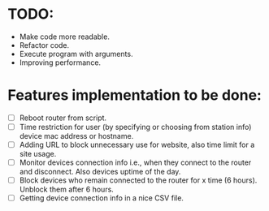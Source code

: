 # TODO:

- Make code more readable.
- Refactor code.
- Execute program with arguments.
- Improving performance.

# Features implementation to be done:

- [ ] Reboot router from script.
- [ ] Time restriction for user (by specifying or choosing from station info) device mac address or hostname.
- [ ] Adding URL to block unnecessary use for website, also time limit for a site usage.
- [ ] Monitor devices connection info i.e., when they connect to the router and disconnect. Also devices uptime of the day.
- [ ] Block devices who remain connected to the router for x time (6 hours). Unblock them after 6 hours.
- [ ] Getting device connection info in a nice CSV file.
